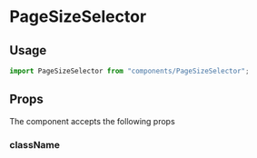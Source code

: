 PageSizeSelector
=================

## Usage

```jsx
import PageSizeSelector from "components/PageSizeSelector";

```
## Props
The component accepts the following props

### className

###
